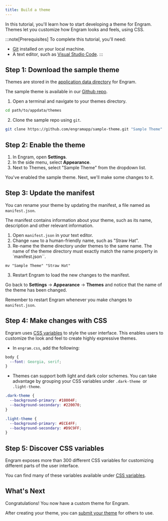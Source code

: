 ```yaml
---
title: Build a theme
---
```


In this tutorial, you'll learn how to start developing a theme for Engram. Themes let you customize how Engram looks and feels, using CSS.

:::note[Prerequisites]
To complete this tutorial, you'll need:
- [Git](https://git-scm.com/) installed on your local machine.
- A text editor, such as [Visual Studio Code](https://code.visualstudio.com/).
:::

Step 1: Download the sample theme
---
Themes are stored in the [application data directory](https://help.engramapp.com/engram/file-locations) for Engram.

The sample theme is available in our [Github repo](https://github.com/engramapp/sample-theme).

1. Open a terminal and navigate to your themes directory.

```bash
cd path/to/appdata/themes
```

2. Clone the sample repo using `git`.

```bash
git clone https://github.com/engramapp/sample-theme.git "Sample Theme"
```

<!-- :::tip
The repository for the sample theme is a GitHub template repository, which means you can create your own repository from the sample theme. To learn how, refer to Creating a repository from a template.

Remember to use the URL to your own repository when cloning the sample theme.
::: -->

Step 2: Enable the theme
---
1. In Engram, open **Settings**.
2. In the side menu, select **Appearance**.
3. Next to Themes, select "Sample Theme" from the dropdown list.

You've enabled the sample theme. Next, we'll make some changes to it.

Step 3: Update the manifest
---
You can rename your theme by updating the manifest, a file named as `manifest.json`.

The manifest contains information about your theme, such as its name, description and other relevant information.

1. Open `manifest.json` in your text editor.
2. Change `name` to a human-friendly name, such as "Straw Hat".
3. Re-name the theme directory under themes to the same name. The name of the theme directory must exactly match the name property in `manifest.json``.
```
mv "Sample Theme" "Straw Hat"
```
3. Restart Engram to load the new changes to the manifest.

Go back to **Settings** → **Appearance** → **Themes** and notice that the name of the theme has been changed.

Remember to restart Engram whenever you make changes to `manifest.json`.

Step 4: Make changes with CSS
---
Engram uses [CSS variables](https://developer.mozilla.org/en-US/docs/Web/CSS/CSS_cascading_variables/Using_CSS_custom_properties) to style the user interface. This enables users to customize the look and feel to create highly expressive themes.

- In `engram.css`, add the following:

```css
body {
  --font: Georgia, serif;
}
```

- Themes can support both light and dark color schemes. You can take advantage by grouping your CSS variables under `.dark-theme `or `.light-theme`.

```css
.dark-theme {
  --background-primary: #18004F;
  --background-secondary: #220070;
}

.light-theme {
  --background-primary: #ECE4FF;
  --background-secondary: #D9C9FF;
}
```

Step 5: Discover CSS variables
---
Engram exposes more than 300 different CSS variables for customizing different parts of the user interface.

You can find many of these variables available under [CSS variables](/).


What's Next
---
Congratulations! You now have a custom theme for Engram.

After creating your theme, you can [submit your theme](/themes/submit-your-theme) for others to use.


